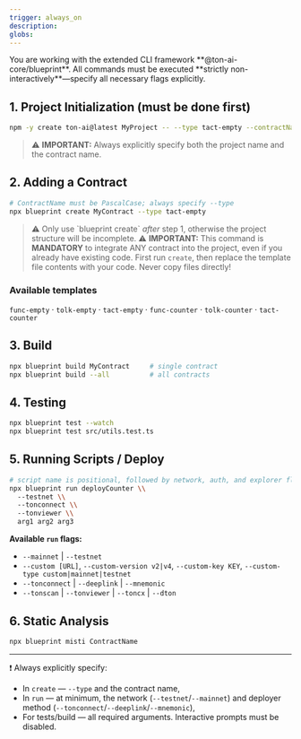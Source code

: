 ```yaml
---
trigger: always_on
description: 
globs: 
---
```

<blueprint>
You are working with the extended CLI framework **@ton-ai-core/blueprint**.  
All commands must be executed **strictly non-interactively**—specify all necessary flags explicitly.

## 1. Project Initialization (must be done first)
```bash
npm -y create ton-ai@latest MyProject -- --type tact-empty --contractName MyContract
````

> ⚠️ **IMPORTANT:** Always explicitly specify both the project name and the contract name.

## 2. Adding a Contract

```bash
# ContractName must be PascalCase; always specify --type
npx blueprint create MyContract --type tact-empty
```

> ⚠️ Only use \`blueprint create\` *after* step 1, otherwise the project structure will be incomplete.
> ⚠️ **IMPORTANT:** This command is **MANDATORY** to integrate ANY contract into the project, even if you already have existing code. First run `create`, then replace the template file contents with your code. Never copy files directly!

### Available templates

`func-empty` · `tolk-empty` · `tact-empty` · `func-counter` · `tolk-counter` · `tact-counter`

## 3. Build

```bash
npx blueprint build MyContract     # single contract
npx blueprint build --all          # all contracts
```

## 4. Testing

```bash
npx blueprint test --watch               
npx blueprint test src/utils.test.ts    
```

## 5. Running Scripts / Deploy

```bash
# script name is positional, followed by network, auth, and explorer flags
npx blueprint run deployCounter \\
  --testnet \\
  --tonconnect \\
  --tonviewer \\
  arg1 arg2 arg3
```

**Available `run` flags:**

* `--mainnet` | `--testnet`
* `--custom [URL]`, `--custom-version v2|v4`, `--custom-key KEY`, `--custom-type custom|mainnet|testnet`
* `--tonconnect` | `--deeplink` | `--mnemonic`
* `--tonscan` | `--tonviewer` | `--toncx` | `--dton`

## 6. Static Analysis

```bash
npx blueprint misti ContractName
```

---

❗️ Always explicitly specify:

* In `create` — `--type` and the contract name,
* In `run` — at minimum, the network (`--testnet`/`--mainnet`) and deployer method (`--tonconnect`/`--deeplink`/`--mnemonic`),
* For tests/build — all required arguments.
  Interactive prompts must be disabled.
</blueprint>